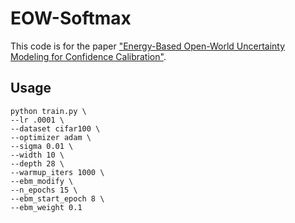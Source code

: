 # EOW-Softmax
This code is for the paper ["Energy-Based Open-World Uncertainty Modeling for Confidence Calibration"](https://arxiv.org/abs/2107.12628).
## Usage
    python train.py \
    --lr .0001 \
    --dataset cifar100 \
    --optimizer adam \
    --sigma 0.01 \
    --width 10 \
    --depth 28 \
    --warmup_iters 1000 \
    --ebm_modify \
    --n_epochs 15 \
    --ebm_start_epoch 8 \
    --ebm_weight 0.1
